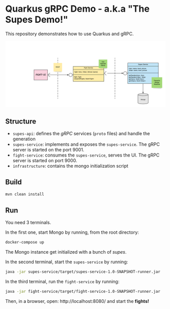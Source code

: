 # Quarkus gRPC Demo - a.k.a "The Supes Demo!"

This repository demonstrates how to use Quarkus and gRPC.

![architecture](./images/architecture.png "Architecture")

## Structure

* `supes-api`: defines the _gRPC_ services (`proto` files) and handle the generation
* `supes-service`: implements and exposes the `supes-service`. The gRPC server is started on the port 9001.
* `fight-service`: consumes the `supes-service`, serves the UI. The gRPC server is started on port 9000.
* `infrastructure`:  contains the mongo initialization script

## Build

```bash
mvn clean install
```

## Run

You need 3 terminals.

In the first one, start Mongo by running, from the root directory:

```bash
docker-compose up
```

The Mongo instance get initialized with a bunch of _supes_.

In the second terminal, start the `supes-service` by running:

```bash
java -jar supes-service/target/supes-service-1.0-SNAPSHOT-runner.jar
``` 

In the third terminal, run the `fight-service` by running:

```bash
java -jar fight-service/target/fight-service-1.0-SNAPSHOT-runner.jar
```

Then, in a browser, open: http://localhost:8080/ and start the **fights!** 